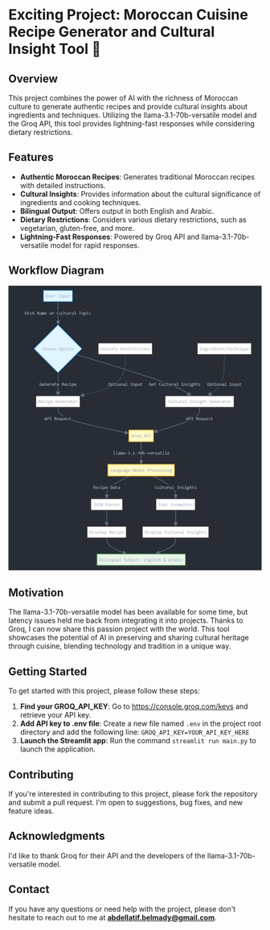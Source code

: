 **Exciting Project: Moroccan Cuisine Recipe Generator and Cultural Insight Tool 🚀**
===============================================================================

**Overview**
-----------

This project combines the power of AI with the richness of Moroccan culture to generate authentic recipes and provide cultural insights about ingredients and techniques. Utilizing the llama-3.1-70b-versatile model and the Groq API, this tool provides lightning-fast responses while considering dietary restrictions.

**Features**
------------

* **Authentic Moroccan Recipes**: Generates traditional Moroccan recipes with detailed instructions.
* **Cultural Insights**: Provides information about the cultural significance of ingredients and cooking techniques.
* **Bilingual Output**: Offers output in both English and Arabic.
* **Dietary Restrictions**: Considers various dietary restrictions, such as vegetarian, gluten-free, and more.
* **Lightning-Fast Responses**: Powered by Groq API and llama-3.1-70b-versatile model for rapid responses.

**Workflow Diagram**
--------------------

![workflow](resource/workflow.png)

**Motivation**
-------------

The llama-3.1-70b-versatile model has been available for some time, but latency issues held me back from integrating it into projects. Thanks to Groq, I can now share this passion project with the world. This tool showcases the potential of AI in preserving and sharing cultural heritage through cuisine, blending technology and tradition in a unique way.

**Getting Started**
-------------------

To get started with this project, please follow these steps:

1. **Find your GROQ_API_KEY**: Go to https://console.groq.com/keys and retrieve your API key.
2. **Add API key to .env file**: Create a new file named `.env` in the project root directory and add the following line: `GROQ_API_KEY=YOUR_API_KEY_HERE`
3. **Launch the Streamlit app**: Run the command `streamlit run main.py` to launch the application.

**Contributing**
---------------

If you're interested in contributing to this project, please fork the repository and submit a pull request. I'm open to suggestions, bug fixes, and new feature ideas.

**Acknowledgments**
----------------

I'd like to thank Groq for their API and the developers of the llama-3.1-70b-versatile model.

**Contact**
---------

If you have any questions or need help with the project, please don't hesitate to reach out to me at **abdellatif.belmady@gmail.com**.
